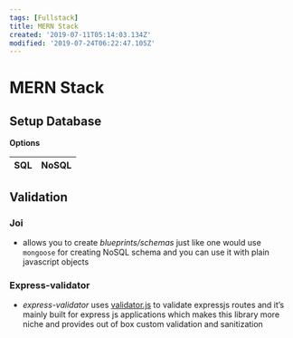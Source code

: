 ```yaml
---
tags: [Fullstack]
title: MERN Stack
created: '2019-07-11T05:14:03.134Z'
modified: '2019-07-24T06:22:47.105Z'
---
```


# MERN Stack

## Setup Database

**Options**

| SQL  | NoSQL |
| ---- | ----- |



## Validation

### Joi

- allows you to create *blueprints/schemas* just like one would use `mongoose` for creating NoSQL schema and you can use it with plain javascript objects

### Express-validator

- *express-validator* uses [validator.js](https://github.com/chriso/validator.js) to validate expressjs routes and it’s mainly built for express js applications which makes this library more niche and provides out of box custom validation and sanitization
